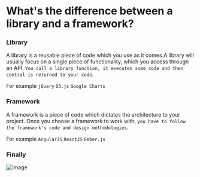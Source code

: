 # What's the difference between a library and a framework?

### Library

A library is a reusable piece of code which you use as it comes.A library will usually focus on a single piece of functionality, which you access through an API. ```You call a library function, it executes some code and then control is returned to your code```.

For example ```jQuery``` ```D3.js``` ```Google Charts```

### Framework

A framework is a piece of code which dictates the architecture to your project. Once you choose a framework to work with, ```you have to follow the framework's code and design methodologies```. 

For example ```AngularJS``` ```ReactJS``` ```Ember.js```

### Finally

![image](https://user-images.githubusercontent.com/6780840/28077746-3e0e7ac8-6680-11e7-8606-99d5ba2029bd.png)
